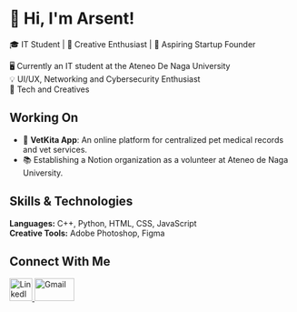 # 👋 Hi, I'm Arsent!  
🎓 IT Student | 🌟 Creative Enthusiast | 🚀 Aspiring Startup Founder  


🖥️ Currently an IT student at the Ateneo De Naga University</br>
💡  UI/UX, Networking and Cybersecurity Enthusiast</br>
🎨 Tech and Creatives</br>

## Working On  
- 🚀 **VetKita App**: An online platform for centralized pet medical records and vet services.  
- 📚 Establishing a Notion organization as a volunteer at Ateneo de Naga University.

## Skills & Technologies  
**Languages:** C++, Python, HTML, CSS, JavaScript  
**Creative Tools:** Adobe Photoshop, Figma  

## Connect With Me  
<a href="https://www.linkedin.com/in/arsents-profile/">
  <img src="https://content.linkedin.com/content/dam/me/business/en-us/amp/brand-site/v2/bg/LI-Bug.svg.original.svg" alt="LinkedIn" width="40" height="40">
</a>

<a href="mailto:mlbico@gbox.adnu.edu.ph">
  <img src="https://1000logos.net/wp-content/uploads/2021/05/Gmail-logo.png" alt="Gmail" width="70" height="40">
</a>

<!---
Tinesra/Tinesra is a ✨ special ✨ repository because its `README.md` (this file) appears on your GitHub profile.
You can click the Preview link to take a look at your changes.
--->
